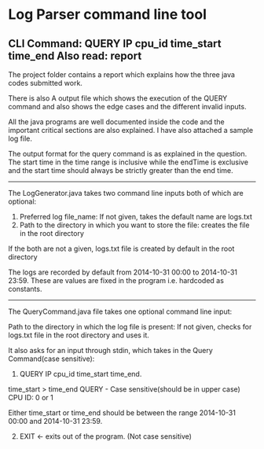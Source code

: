 # Log Parser command line tool

CLI Command:  QUERY IP cpu_id time_start time_end
Also read: report
----------------------------------------------------------------------------------------------------------------------------------
The project folder contains a report which explains how the three java codes submitted work. 

There is also A output file which shows the execution of the QUERY command and also shows the 
edge cases and the different invalid inputs. 

All the java programs are well documented inside the code and the important critical sections are also explained. 
I have also attached a sample log file. 

The output format for the query command is as explained in the question. The start time in the time range is inclusive 
while the endTime is exclusive and the start time should always be strictly greater than the end time.

----------------------------------------------------------------------------------------------------------------------------------

The LogGenerator.java takes two command line inputs both of which are optional:
1. Preferred log file_name: If not given, takes the default name are logs.txt		
2. Path to the directory in which you want to store the file: creates the file in the root directory

If the both are not a given, logs.txt file is created by default in the root directory

The logs are recorded by default from 2014-10-31 00:00 to 2014-10-31 23:59. These are values are fixed in the program i.e. hardcoded
as constants.

----------------------------------------------------------------------------------------------------------------------------------

The QueryCommand.java file takes one optional command line input:

Path to the directory in which the log file is present: If not given, checks for logs.txt file in the root directory and uses it. 

It also asks for an input through stdin, which takes in the Query Command(case sensitive):
1. QUERY IP cpu_id time_start time_end.

time_start > time_end
QUERY - Case sensitive(should be in upper case)
CPU ID: 0 or 1

Either time_start or time_end should be between the range 2014-10-31 00:00 and 2014-10-31 23:59.

2. EXIT <- exits out of the program. (Not case sensitive)
